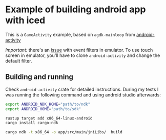 # Example of building android app with iced

This is a `GameActivity` example, based on `agdk-mainloop` from
[android-activity](https://github.com/rust-mobile/android-activity)

*Important:* there's an [issue](https://github.com/rust-mobile/android-activity/issues/79)
with event filters in emulator. To use touch screen in emulator,
you'll have to clone `android-activity` and change the default filter.

## Building and running

Check `android-activity` crate for detailed instructions.
During my tests I was running the following command and using android studio afterwards:

```bash
export ANDROID_NDK_HOME="path/to/ndk"
export ANDROID_HOME="path/to/sdk"

rustup target add x86_64-linux-android
cargo install cargo-ndk

cargo ndk -t x86_64 -o app/src/main/jniLibs/  build
```
